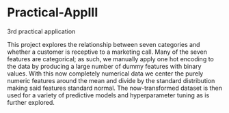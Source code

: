 # Practical-AppIII
3rd practical application

This project explores the relationship between seven categories and whether a customer is receptive to a marketing call.
Many of the seven features are categorical; as such, we manually apply one hot encoding to the data by producing a large number of dummy features with binary values.
With this now completely numerical data we center the purely numeric features around the mean and divide by the standard distribution making said features standard normal.
The now-transformed dataset is then used for a variety of predictive models and hyperparameter tuning as is further explored.
